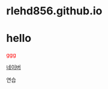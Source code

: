 # rlehd856.github.io
# hello
<div style="color:red;">ggg</div>

<a href="https://www.naver.com">네이버</a>

<div>연습</div>
